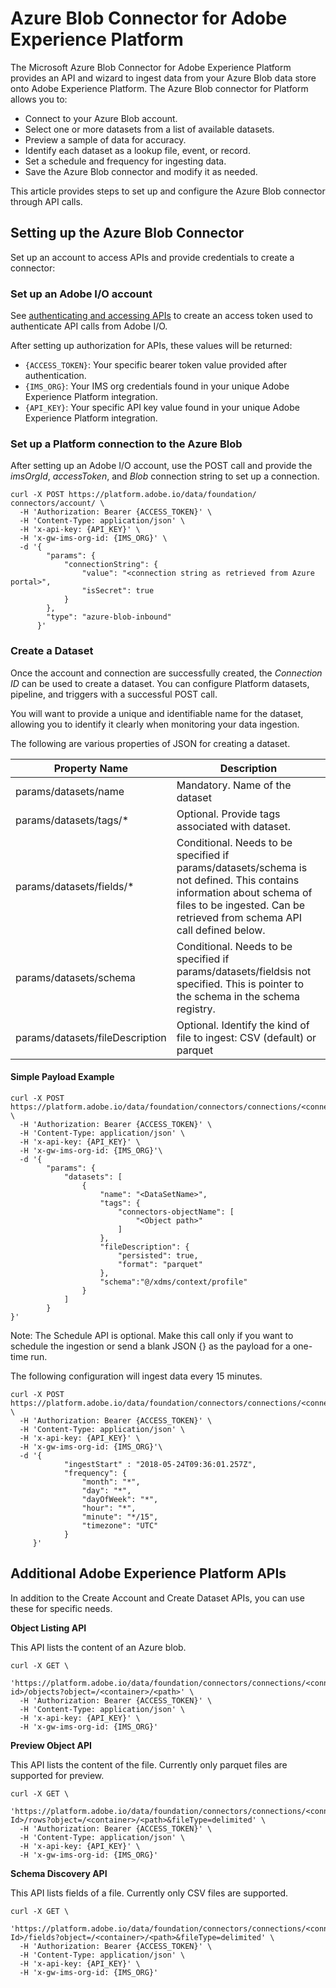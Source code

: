 # Azure Blob Connector for Adobe Experience Platform

The Microsoft Azure Blob Connector for Adobe Experience Platform provides an API and wizard to ingest data from your Azure Blob data store onto Adobe Experience Platform. The Azure Blob connector for Platform allows you to:

* Connect to your Azure Blob account.
* Select one or more datasets from a list of available datasets.
* Preview a sample of data for accuracy.
* Identify each dataset as a lookup file, event, or record.
* Set a schedule and frequency for ingesting data.
* Save the Azure Blob connector and modify it as needed.

This article provides steps to set up and configure the Azure Blob connector through API calls.


## Setting up the Azure Blob Connector
Set up an account to access APIs and provide credentials to create a connector:

<!---### Prerequisites
* Register the schema of the incoming file.
* Register the metadata associated with the file, such as *DataSetName*, *UserID*, *IMSOrg*, and *ConnectionParameters*.
* Get the details of the file ingested using an API call to the Catalog API.--->


### Set up an Adobe I/O account
See [authenticating and accessing APIs](../authenticate_to_acp_tutorial/authenticate_to_acp_tutorial.md) to create an access token used to authenticate API calls from Adobe I/O.

After setting up authorization for APIs, these values will be returned:

* `{ACCESS_TOKEN}`: Your specific bearer token value provided after authentication.
* `{IMS_ORG}`: Your IMS org credentials found in your unique Adobe Experience Platform integration.
* `{API_KEY}`: Your specific API key value found in your unique Adobe Experience Platform integration.

### Set up a Platform connection to the Azure Blob
After setting up an Adobe I/O account, use the POST call and provide the *imsOrgId*, *accessToken*, and *Blob* connection string to set up a connection.

```shell
curl -X POST https://platform.adobe.io/data/foundation/ connectors/account/ \
  -H 'Authorization: Bearer {ACCESS_TOKEN}' \
  -H 'Content-Type: application/json' \
  -H 'x-api-key: {API_KEY}' \
  -H 'x-gw-ims-org-id: {IMS_ORG}' \
  -d '{
        "params": {
            "connectionString": {
                "value": "<connection string as retrieved from Azure portal>",
                "isSecret": true
            }
        },
        "type": "azure-blob-inbound"
      }'
```
### Create a Dataset
Once the account and connection are successfully created, the *Connection ID* can be used to create a dataset. You can configure Platform datasets, pipeline, and triggers with a successful POST call.

You will want to provide a unique and identifiable name for the dataset, allowing you to identify it clearly when monitoring your data ingestion.

The following are various properties of JSON for creating a dataset.

Property Name | Description
------------ | -------------
params/datasets/name	| Mandatory. Name of the dataset
params/datasets/tags/* | Optional. Provide tags associated with dataset.
params/datasets/fields/*	| Conditional. Needs to be specified if params/datasets/schema is not defined. This contains information about schema of files to be ingested. Can be retrieved from schema API call defined below.
params/datasets/schema	| Conditional. Needs to be specified if params/datasets/fieldsis not specified. This is pointer to the schema in the schema registry.
params/datasets/fileDescription	| Optional. Identify the kind of file to ingest: CSV (default) or parquet



#### Simple Payload Example
```shell
curl -X POST https://platform.adobe.io/data/foundation/connectors/connections/<connectionId>/datasets \
  -H 'Authorization: Bearer {ACCESS_TOKEN}' \
  -H 'Content-Type: application/json' \
  -H 'x-api-key: {API_KEY}' \
  -H 'x-gw-ims-org-id: {IMS_ORG}'\
  -d '{
        "params": {
            "datasets": [
                {
                    "name": "<DataSetName>",
                    "tags": {
                        "connectors-objectName": [
                            "<Object path>"
                        ]
                    },
                    "fileDescription": {
                        "persisted": true,
                        "format": "parquet"
                    },
		            "schema":"@/xdms/context/profile"
                }
            ]
        }
}'
```
Note: The Schedule API is optional. Make this call only if you want to schedule the ingestion or send a blank JSON {} as the payload for a one-time run.

The following configuration will ingest data every 15 minutes.

```shell
curl -X POST https://platform.adobe.io/data/foundation/connectors/connections/<connectionId>/schedule \
  -H 'Authorization: Bearer {ACCESS_TOKEN}' \
  -H 'Content-Type: application/json' \
  -H 'x-api-key: {API_KEY}' \
  -H 'x-gw-ims-org-id: {IMS_ORG}'\
  -d '{
	        "ingestStart" : "2018-05-24T09:36:01.257Z",
	        "frequency": {
                "month": "*",
                "day": "*",
                "dayOfWeek": "*",
                "hour": "*",
                "minute": "*/15",
                "timezone": "UTC"
            }
     }'
```


## Additional Adobe Experience Platform APIs

In addition to the Create Account and Create Dataset APIs, you can use these for specific needs.

**Object Listing API**

This API lists the content of an Azure blob.

```shell
curl -X GET \
  'https://platform.adobe.io/data/foundation/connectors/connections/<connection id>/objects?object=/<container>/<path>' \
  -H 'Authorization: Bearer {ACCESS_TOKEN}' \
  -H 'Content-Type: application/json' \
  -H 'x-api-key: {API_KEY}' \
  -H 'x-gw-ims-org-id: {IMS_ORG}'
```

**Preview Object API**

This API lists the content of the file. Currently only parquet files are supported for preview.

```shell
curl -X GET \
  'https://platform.adobe.io/data/foundation/connectors/connections/<connection Id>/rows?object=/<container>/<path>&fileType=delimited' \
  -H 'Authorization: Bearer {ACCESS_TOKEN}' \
  -H 'Content-Type: application/json' \
  -H 'x-api-key: {API_KEY}' \
  -H 'x-gw-ims-org-id: {IMS_ORG}'
```
**Schema Discovery API**

This API lists fields of a file. Currently only CSV files are supported.

```shell
curl -X GET \
  'https://platform.adobe.io/data/foundation/connectors/connections/<connection Id>/fields?object=/<container>/<path>&fileType=delimited' \
  -H 'Authorization: Bearer {ACCESS_TOKEN}' \
  -H 'Content-Type: application/json' \
  -H 'x-api-key: {API_KEY}' \
  -H 'x-gw-ims-org-id: {IMS_ORG}'
```


